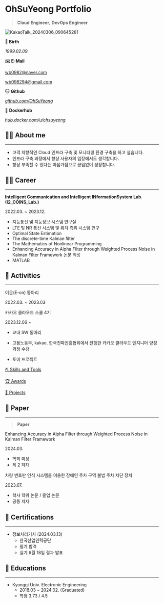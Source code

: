 # OhSuYeong Portfolio

> **Cloud Engineer**, **DevOps Engineer**
> 

![KakaoTalk_20240306_090645281](https://github.com/OhSuYeong/OhSuYeong/assets/101083171/abe91677-34a2-41b6-98e5-9ef185cd5dc5)


**🎂 Birth**

*1999.02.09*

**✉️ E-Mail**

wb0982@naver.com

wb098294@gmail.com

🐱 **Github**

*[github.com/OhSuYeong](https://github.com/OhSuYeong)*

🐳 **Dockerhub**

[*hub.docker.com/u/ohsuyeong*](https://hub.docker.com/u/ohsuyeong)

## 🙋‍♂️ About me

---

- 고객 지향적인 Cloud 인프라 구축 및 모니터링 환경 구축을 하고 싶습니다.
- 인프라 구축 과정에서 항상 사용자의 입장에서도 생각합니다.
- 항상 부족할 수 있다는 마음가짐으로 끊임없이 성장합니다.

## 🏃‍♂️ Career

---

**Intelligent Communication and Intelligent INformationSystem Lab. (I2_COINS_Lab.)**

2022.03. ~ 2023.12.

- 지능통신 및 지능정보 시스템 연구실
- LTE 및 NR 통신 시스템 및 위치 측위 시스템 연구
- Optimal State Estimation
- The discrete-time Kalman filter
- The Mathematics of Nonlinear Programming
- Enhancing Accuracy in Alpha Filter through Weighted Process Noise in Kalman Filter Framework 논문 작성
- MATLAB

## 🎒 Activities

---

이온(E-on) 동아리

2022.03. ~ 2023.03

카카오 클라우드 스쿨 4기

2023.12.06 ~ 

- 교내 SW 동아리

- 고용노동부, kakao, 한국전파진흥협회에서 진행한 카카오 클라우드 엔지니어 양성과정 수강
- 토이 프로젝트

[⛏️ Skills and Tools](https://www.notion.so/f76a48b1d93141d3bb5d4120d2c0b4e0?pvs=21)

[🏆 Awards](https://www.notion.so/5e14c22afe1d412281984265f8cd8200?pvs=21)

[📝 Projects](https://www.notion.so/497dafea30304434851d28d51a3e51ab?pvs=21)

## **📜 Paper**

---

> **Paper**
> 

Enhancing Accuracy in Alpha Filter through Weighted Process Noise in Kalman Filter Framework

2024.03.

- 학회 미정
- 제 2 저자

차량 번호판 인식 시스템을 이용한 장애인 주차 구역 불법 주차 차단 장치

2023.07.

- 학사 학위 논문 / 졸업 논문
- 공동 저자

## 🏅 Certifications

---

- 정보처리기사 (2024.03.13)
    - 한국산업인력공단
    - 필기 합격
    - 실기 6월 18일 결과 발표

## 📖 Educations

---

- Kyonggi Univ. Electronic Engineering
    - 2018.03 ~ 2024.02. (Graduated)
    - 학점 3.73 / 4.5
